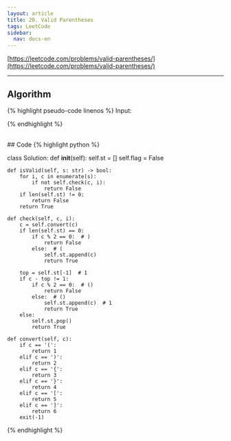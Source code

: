 ```yaml
---
layout: article
title: 20. Valid Parentheses
tags: LeetCode
sidebar:
  nav: docs-en
---
```


[https://leetcode.com/problems/valid-parentheses/](https://leetcode.com/problems/valid-parentheses/)

<!--more-->

---

## Algorithm
{% highlight pseudo-code linenos %}
Input:


{% endhighlight %}

<br>
## Code
{% highlight python %}

class Solution:
    def __init__(self):
        self.st = []
        self.flag = False

    def isValid(self, s: str) -> bool:
        for i, c in enumerate(s):
            if not self.check(c, i):
                return False
        if len(self.st) != 0:
            return False
        return True

    def check(self, c, i):
        c = self.convert(c)
        if len(self.st) == 0:
            if c % 2 == 0:  # )
                return False
            else:  # (
                self.st.append(c)
                return True

        top = self.st[-1]  # 1
        if c - top != 1:
            if c % 2 == 0:  # ()
                return False
            else:  # ()
                self.st.append(c)  # 1
                return True
        else:
            self.st.pop()
            return True

    def convert(self, c):
        if c == '(':
            return 1
        elif c == ')':
            return 2
        elif c == '{':
            return 3
        elif c == '}':
            return 4
        elif c == '[':
            return 5
        elif c == ']':
            return 6
        exit(-1)

{% endhighlight %}
